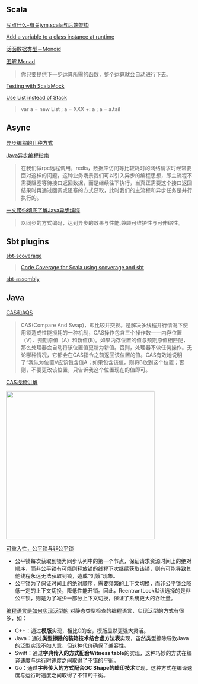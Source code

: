 ## Scala

[写点什么-有关jvm,scala与后端架构](https://hongjiang.info/scala/)

[Add a variable to a class instance at runtime](https://rosettacode.org/wiki/Add_a_variable_to_a_class_instance_at_runtime#Python)

[泛函数据类型－Monoid](https://www.cnblogs.com/tiger-xc/p/4442953.html)

[图解 Monad](http://www.ruanyifeng.com/blog/2015/07/monad.html)
>你只要提供下一步运算所需的函数，整个运算就会自动进行下去。

[Testing with ScalaMock](https://scalamock.org/quick-start/)

[Use List instead of Stack](https://stackoverflow.com/questions/43866787/scala-2-12-tells-me-stack-is-deprecated-how-to-replace-it-exactly-and-why-i-do)
>var a = new List ; a = XXX +: a ; a = a.tail

## Async

[异步编程的几种方式 ](https://ericfu.me/several-ways-to-aync/)

[Java异步编程指南](http://javakk.com/225.html)
>在我们做rpc远程调用，redis，数据库访问等比较耗时的网络请求时经常要面对这样的问题，这种业务场景我们可以引入异步的编程思想，即主流程不需要阻塞等待接口返回数据，而是继续往下执行，当真正需要这个接口返回结果时再通过回调或阻塞的方式获取，此时我们的主流程和异步任务是并行执行的。

[一文带你彻底了解Java异步编程](http://javakk.com/563.html)
>以同步的方式编码，达到异步的效果与性能,兼顾可维护性与可伸缩性。

## Sbt plugins
[sbt-scoverage](https://github.com/scoverage/sbt-scoverage)
>[Code Coverage for Scala using scoverage and sbt](https://www.youtube.com/watch?v=oz_HcHvbp7Y)

[sbt-assembly](https://github.com/sbt/sbt-assembly)

## Java

[CAS和AQS](https://blog.csdn.net/u010862794/article/details/72892300)
>CAS(Compare And Swap)，即比较并交换。是解决多线程并行情况下使用锁造成性能损耗的一种机制，CAS操作包含三个操作数——内存位置（V）、预期原值（A）和新值(B)。如果内存位置的值与预期原值相匹配，那么处理器会自动将该位置值更新为新值。否则，处理器不做任何操作。无论哪种情况，它都会在CAS指令之前返回该位置的值。CAS有效地说明了“我认为位置V应该包含值A；如果包含该值，则将B放到这个位置；否则，不要更改该位置，只告诉我这个位置现在的值即可。

[CAS视频讲解](https://www.bilibili.com/video/BV1ff4y1q7we?spm_id_from=333.337.search-card.all.click)

<img src="https://p1-jj.byteimg.com/tos-cn-i-t2oaga2asx/gold-user-assets/2018/5/3/163260cff7cb847c~tplv-t2oaga2asx-watermark.image" width="400"/>

[可重入性，公平锁与非公平锁](https://blog.csdn.net/weixin_33969116/article/details/87948635?utm_medium=distribute.pc_relevant.none-task-blog-2%7Edefault%7ECTRLIST%7Edefault-1.no_search_link&depth_1-utm_source=distribute.pc_relevant.none-task-blog-2%7Edefault%7ECTRLIST%7Edefault-1.no_search_link)
- 公平锁每次获取到锁为同步队列中的第一个节点，保证请求资源时间上的绝对顺序，而非公平锁有可能刚释放锁的线程下次继续获取该锁，则有可能导致其他线程永远无法获取到锁，造成“饥饿”现象。
- 公平锁为了保证时间上的绝对顺序，需要频繁的上下文切换，而非公平锁会降低一定的上下文切换，降低性能开销。因此，ReentrantLock默认选择的是非公平锁，则是为了减少一部分上下文切换，保证了系统更大的吞吐量。

[编程语言是如何实现泛型的](https://www.bmpi.dev/dev/deep-in-program-language/how-to-implement-generics/)
对静态类型检查的编程语言，实现泛型的方式有很多，如：
- C++：通过**模版**实现，相比C的宏，模版显然更强大灵活。
- Java：通过**类型擦除的装箱技术结合虚方法表**实现，虽然类型擦除导致Java的泛型实现不如人意，但这种代价确保了兼容性。
- Swift：通过**字典传入的方式配合Witness table**的实现，这种巧妙的方式在编译速度与运行时速度之间取得了不错的平衡。
- Go：通过**字典传入的方式配合GC Shape的蜡印技术**实现，这种方式在编译速度与运行时速度之间取得了不错的平衡。
